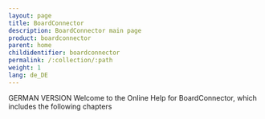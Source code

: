 ```yaml
---
layout: page
title: BoardConnector
description: BoardConnector main page
product: boardconnector
parent: home
childidentifier: boardconnector
permalink: /:collection/:path
weight: 1
lang: de_DE
---
```


GERMAN VERSION
Welcome to the Online Help for BoardConnector, which includes the following chapters